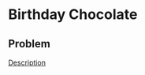 # Birthday Chocolate

## Problem

[Description](https://www.hackerrank.com/challenges/extra-long-factorials/problem)
